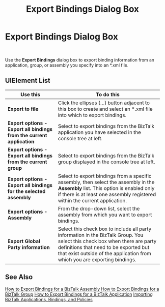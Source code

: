 ﻿---
title: Export Bindings Dialog Box
TOCTitle: Export Bindings Dialog Box
ms:assetid: 0d234df8-b377-434d-88a3-d2819c435976
ms:mtpsurl: https://msdn.microsoft.com/en-us/library/Aa547338(v=BTS.80)
ms:contentKeyID: 51526177
ms.date: 08/30/2017
mtps_version: v=BTS.80
f1_keywords:
- bts10.admin.bindings.export
---

# Export Bindings Dialog Box

 

Use the **Export Bindings** dialog box to export binding information from an application, group, or assembly you specify into an \*.xml file.

## UIElement List

<table>
<thead>
<tr class="header">
<th>Use this</th>
<th>To do this</th>
</tr>
</thead>
<tbody>
<tr class="odd">
<td><strong>Export to file</strong></td>
<td>Click the ellipses (…) button adjacent to this box to create and select an *.xml file into which to export bindings.</td>
</tr>
<tr class="even">
<td><strong>Export options - Export all bindings from the current application</strong></td>
<td>Select to export bindings from the BizTalk application you have selected in the console tree at left.</td>
</tr>
<tr class="odd">
<td><strong>Export options - Export all bindings from the current group</strong></td>
<td>Select to export bindings from the BizTalk group displayed in the console tree at left.</td>
</tr>
<tr class="even">
<td><strong>Export options - Export all bindings for the selected assembly</strong></td>
<td>Select to export bindings from a specific assembly, then select the assembly in the <strong>Assembly</strong> list. This option is enabled only if there is at least one assembly registered within the current application.</td>
</tr>
<tr class="odd">
<td><strong>Export options - Assembly</strong></td>
<td>From the drop-down list, select the assembly from which you want to export bindings.</td>
</tr>
<tr class="even">
<td><strong>Export Global Party information</strong></td>
<td>Select this check box to include all party information in the BizTalk Group. You select this check box when there are party definitions that need to be exported but that exist outside of the application from which you are exporting bindings.</td>
</tr>
</tbody>
</table>


## See Also

[How to Export Bindings for a BizTalk Assembly](https://msdn.microsoft.com/en-us/library/aa561022\(v=bts.80\))  
[How to Export Bindings for a BizTalk Group](https://msdn.microsoft.com/en-us/library/aa560143\(v=bts.80\))  
[How to Export Bindings for a BizTalk Application](https://msdn.microsoft.com/en-us/library/aa560753\(v=bts.80\))  
[Importing BizTalk Applications, Bindings, and Policies](https://msdn.microsoft.com/en-us/library/aa560565\(v=bts.80\))

